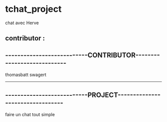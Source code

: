 # tchat_project
chat avec Herve

contributor :
------------------------------------------------------------------
---------------------------CONTRIBUTOR----------------------------
------------------------------------------------------------------

thomasbatt
swagert

------------------------------------------------------------------
---------------------------PROJECT---------------------------------
------------------------------------------------------------------

faire un chat tout simple
